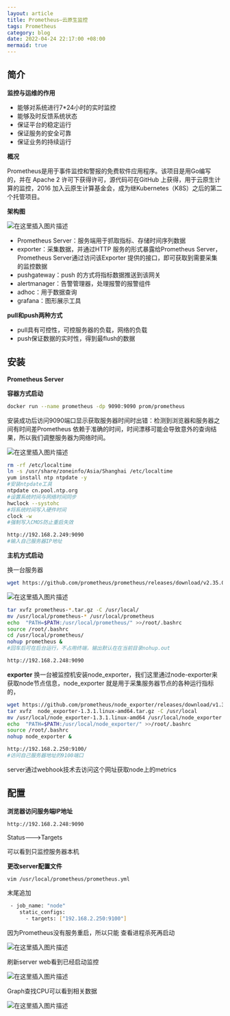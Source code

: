 ```yaml
---
layout: article
title: Prometheus—云原生监控
tags: Prometheus
category: blog
date: 2022-04-24 22:17:00 +08:00
mermaid: true
---
```

## 简介
**监控与运维的作用**
- 能够对系统进行7*24小时的实时监控 
- 能够及时反馈系统状态 
- 保证平台的稳定运行 
- 保证服务的安全可靠
- 保证业务的持续运行

**概况**

Prometheus是用于事件监控和警报的免费软件应用程序。该项目是用Go编写的，并在 Apache 2 许可下获得许可，源代码可在GitHub 上获得，用于云原生计算的监控，2016 加入云原生计算基金会，成为继Kubernetes（K8S）之后的第二个托管项目。

**架构图**

![在这里插入图片描述](https://img-blog.csdnimg.cn/10c6510aa2d146c2b4de15ee62f32ae8.png)

- Prometheus Server：服务端用于抓取指标、存储时间序列数据
- exporter：采集数据，并通过HTTP 服务的形式暴露给Prometheus Server，Prometheus Server通过访问该Exporter 提供的接口，即可获取到需要采集的监控数据
- pushgateway：push 的方式将指标数据推送到该网关
- alertmanager：告警管理器，处理报警的报警组件
- adhoc：用于数据查询
- grafana：图形展示工具

**pull和push两种方式**
- pull具有可控性，可控服务器的负载，网络的负载
- push保证数据的实时性，得到最flush的数据

## 安装
**Prometheus Server**

**容器方式启动**

```bash
docker run --name prometheus -dp 9090:9090 prom/prometheus
```
安装成功后访问9090端口显示获取服务器时间时出错：检测到浏览器和服务器之间有时间差Prometheus 依赖于准确的时间，时间漂移可能会导致意外的查询结果，所以我们调整服务器为网络时间。

![在这里插入图片描述](https://img-blog.csdnimg.cn/73e9a1d599d0433ab37a4793feb91f3e.png)

```bash
rm -rf /etc/localtime
ln -s /usr/share/zoneinfo/Asia/Shanghai /etc/localtime
yum install ntp ntpdate -y
#安装ntpdate工具
ntpdate cn.pool.ntp.org
#设置系统时间与网络时间同步
hwclock --systohc
#将系统时间写入硬件时间
clock -w
#强制写入CMOS防止重启失效
```

```bash
http://192.168.2.249:9090
#输入自己服务器IP地址
```
**主机方式启动**

换一台服务器
```bash
wget https://github.com/prometheus/prometheus/releases/download/v2.35.0/prometheus-2.35.0.linux-amd64.tar.gz
```

![在这里插入图片描述](https://img-blog.csdnimg.cn/5e2f8cd87b9540728099cf67fafdab7f.png)

```bash
tar xvfz prometheus-*.tar.gz -C /usr/local/
mv /usr/local/prometheus-* /usr/local/prometheus
echo  "PATH=$PATH:/usr/local/prometheus/" >>/root/.bashrc
source /root/.bashrc
cd /usr/local/prometheus/
nohup prometheus & 
#回车后可在后台运行，不占用终端，输出默认在在当前目录nohup.out
```

```bash
http://192.168.2.248:9090
```

 **exporter**
换一台被监控机安装node_exporter，我们这里通过node-exporter来获取node节点信息，node_exporter 就是用于采集服务器节点的各种运行指标的，
```bash
wget https://github.com/prometheus/node_exporter/releases/download/v1.3.1/node_exporter-1.3.1.linux-amd64.tar.gz
tar xvfz  node_exporter-1.3.1.linux-amd64.tar.gz -C /usr/local
mv /usr/local/node_exporter-1.3.1.linux-amd64 /usr/local/node_exporter
echo  "PATH=$PATH:/usr/local/node_exporter/" >>/root/.bashrc
source /root/.bashrc
nohup node_exporter &
```

```bash
http://192.168.2.250:9100/
#访问自己服务器地址的9100端口
```
server通过webhook技术去访问这个网址获取node上的metrics

## 配置
**浏览器访问服务端IP地址**

```bash
http://192.168.2.248:9090
```
Status--->Targets

可以看到只监控服务器本机

**更改server配置文件**

```bash
vim /usr/local/prometheus/prometheus.yml 
```
末尾追加
```bash
 - job_name: "node"
    static_configs:                  
      - targets: ["192.168.2.250:9100"]
```
因为Prometheus没有服务重启，所以只能
查看进程杀死再启动

![在这里插入图片描述](https://img-blog.csdnimg.cn/a6c93a5d496e48d7a7269537dd3678fc.png)

刷新server web看到已经启动监控

![在这里插入图片描述](https://img-blog.csdnimg.cn/7358c9ffe07949b3be3752c1b8b14e9a.png)

Graph查找CPU可以看到相关数据

![在这里插入图片描述](https://img-blog.csdnimg.cn/583a03659e364c4ea7b9a6ad5bb54f74.png)

